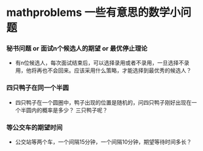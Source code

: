 # mathproblems 一些有意思的数学小问题


### 秘书问题 or 面试n个候选人的期望 or 最优停止理论
* 有n位候选人，每次面试结束后，可以选择录用或者不录用，一旦选择不录用，他将再也不会回来。应该采用什么策略，才能选择到最优秀的候选人？
### 四只鸭子在同一个半圆
* 四只鸭子在一个圆圈中，鸭子出现的位置是随机的，问四只鸭子刚好出现在一个半圆内的概率是多少？ 三只鸭子呢？
### 等公交车的期望时间
* 公交站等两个车，一个间隔15分钟，一个间隔10分钟，期望等待时间多长？